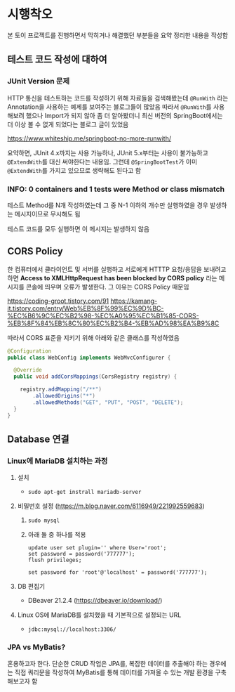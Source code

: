 # 시행착오

본 토이 프로젝트를 진행하면서 막히거나 해결했던 부분들을 요약 정리한 내용을 작성함





## 테스트 코드 작성에 대하여



### JUnit Version 문제


HTTP 통신을 테스트하는 코드를 작성하기 위해 자료들을 검색해봤는데 `@RunWith` 라는 Annotation을 사용하는 예제를 보여주는 블로그들이 많았음
따라서 `@RunWith`를 사용해보려 했으나 Import가 되지 않아 좀 더 알아봤더니 최신 버전의 SpringBoot에서는 더 이상 볼 수 없게 되었다는 블로그 글이 있었음

https://www.whiteship.me/springboot-no-more-runwith/

요약하면, JUnit 4.x까지는 사용 가능하나, JUnit 5.x부터는 사용이 불가능하고 `@ExtendWith`를 대신 써야한다는 내용임. 그런데 `@SpringBootTest`가 이미 `@ExtendWith`를 가지고 있으므로 생략해도 된다고 함



### INFO: 0 containers and 1 tests were Method or class mismatch

테스트 Method를 N개 작성하였는데 그 중 N-1 이하의 개수만 실행하였을 경우 발생하는 메시지이므로 무시해도 됨

테스트 코드를 모두 실행하면 이 메시지는 발생하지 않음





## CORS Policy



한 컴퓨터에서 클라이언트 및 서버를 실행하고 서로에게 HTTTP 요청/응답을 보내려고 하면 **Access to XMLHttpRequest has been blocked by CORS policy** 라는 메시지를 콘솔에 띄우며 오류가 발생한다.
그 이유는 CORS Policy 때문임

https://coding-groot.tistory.com/91
https://kamang-it.tistory.com/entry/Web%EB%8F%99%EC%9D%BC-%EC%B6%9C%EC%B2%98-%EC%A0%95%EC%B1%85-CORS-%EB%8F%84%EB%8C%80%EC%B2%B4-%EB%AD%98%EA%B9%8C



따라서 CORS 표준을 지키기 위해 아래와 같은 클래스를 작성하였음

```java
@Configuration
public class WebConfig implements WebMvcConfigurer {

  @Override
  public void addCorsMappings(CorsRegistry registry) {

    registry.addMapping("/**")
        .allowedOrigins("*")
        .allowedMethods("GET", "PUT", "POST", "DELETE");
  }
}
```





## Database 연결



### Linux에 MariaDB 설치하는 과정

1. 설치

    - `sudo apt-get instrall mariadb-server`

2. 비밀번호 설정 (https://m.blog.naver.com/6116949/221992559683)

    1. `sudo mysql`

    2. 아래 둘 중 하나를 적용

       ```mariadb
       update user set plugin='' where User='root';
       set password = password('777777');
       flush privileges;
       ```

       ```mariadb
       set password for 'root'@'localhost' = password('777777');
       ```

3. DB 편집기

    - DBeaver 21.2.4 (https://dbeaver.io/download/)

4. Linux OS에 MariaDB를 설치했을 때 기본적으로 설정되는 URL

    - `jdbc:mysql://localhost:3306/`



### JPA vs MyBatis?

혼용하고자 한다.
단순한 CRUD 작업은 JPA를, 복잡한 데이터를 추출해야 하는 경우에는 직접 쿼리문을 작성하여 MyBatis를 통해 데이터를 가져올 수 있는 개발 환경을 구축해보고자 함